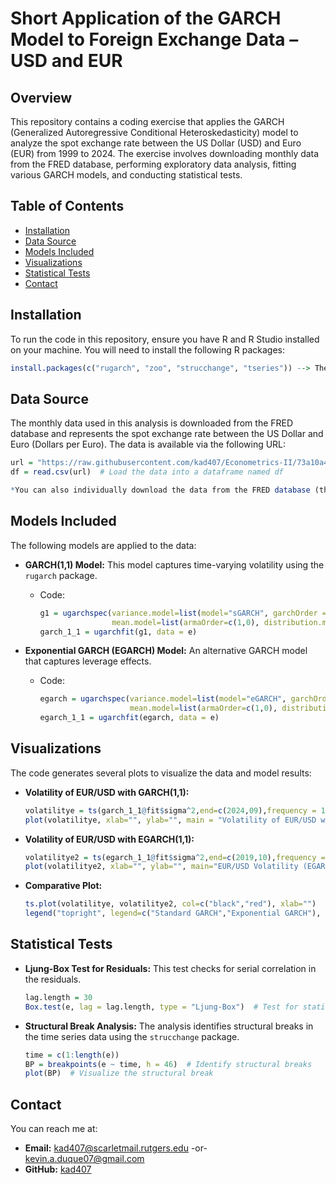# Short Application of the GARCH Model to Foreign Exchange Data – USD and EUR

## Overview
This repository contains a coding exercise that applies the GARCH (Generalized Autoregressive Conditional Heteroskedasticity) model to analyze the spot exchange rate between the US Dollar (USD) and Euro (EUR) from 1999 to 2024. The exercise involves downloading monthly data from the FRED database, performing exploratory data analysis, fitting various GARCH models, and conducting statistical tests.

## Table of Contents
- [Installation](#installation)
- [Data Source](#data-source)
- [Models Included](#models-included)
- [Visualizations](#visualizations)
- [Statistical Tests](#statistical-tests)
- [Contact](#contact)

## Installation
To run the code in this repository, ensure you have R and R Studio installed on your machine. You will need to install the following R packages:
```R
install.packages(c("rugarch", "zoo", "strucchange", "tseries")) --> The rugarch package will serve pivotal when running the ARCH and GARCH models.
```

## Data Source
The monthly data used in this analysis is downloaded from the FRED database and represents the spot exchange rate between the US Dollar and Euro (Dollars per Euro). The data is available via the following URL:
```R
url = "https://raw.githubusercontent.com/kad407/Econometrics-II/73a10a49a5d7d5d07d84761c38bc26ef969003d0/EXUSEU.csv"
df = read.csv(url)  # Load the data into a dataframe named df

*You can also individually download the data from the FRED database (the dataset is available from the following link: https://fred.stlouisfed.org/series/EXUSEU) 

```

## Models Included
The following models are applied to the data:
- **GARCH(1,1) Model:** This model captures time-varying volatility using the `rugarch` package.
  - Code:
    ```R
    g1 = ugarchspec(variance.model=list(model="sGARCH", garchOrder = c(1,1)), 
                    mean.model=list(armaOrder=c(1,0), distribution.model="std"))
    garch_1_1 = ugarchfit(g1, data = e)
    ```
  
- **Exponential GARCH (EGARCH) Model:** An alternative GARCH model that captures leverage effects.
  - Code:
    ```R
    egarch = ugarchspec(variance.model=list(model="eGARCH", garchOrder = c(1,1)), 
                        mean.model=list(armaOrder=c(1,0), distribution.model="std"))
    egarch_1_1 = ugarchfit(egarch, data = e)
    ```

## Visualizations
The code generates several plots to visualize the data and model results:
- **Volatility of EUR/USD with GARCH(1,1):**
  ```R
  volatilitye = ts(garch_1_1@fit$sigma^2,end=c(2024,09),frequency = 12)
  plot(volatilitye, xlab="", ylab="", main = "Volatility of EUR/USD with GARCH(1,1)")
  ```
  
- **Volatility of EUR/USD with EGARCH(1,1):**
  ```R
  volatilitye2 = ts(egarch_1_1@fit$sigma^2,end=c(2019,10),frequency = 12)
  plot(volatilitye2, xlab="", ylab="", main="EUR/USD Volatility (EGARCH[1,1])")
  ```

- **Comparative Plot:**
  ```R
  ts.plot(volatilitye, volatilitye2, col=c("black","red"), xlab="")
  legend("topright", legend=c("Standard GARCH","Exponential GARCH"), col=c("black","red"), lty=c(1,1))
  ```

## Statistical Tests
- **Ljung-Box Test for Residuals:**
  This test checks for serial correlation in the residuals.
  ```R
  lag.length = 30
  Box.test(e, lag = lag.length, type = "Ljung-Box")  # Test for stationarity
  ```

- **Structural Break Analysis:**
  The analysis identifies structural breaks in the time series data using the `strucchange` package.
  ```R
  time = c(1:length(e))
  BP = breakpoints(e ~ time, h = 46)  # Identify structural breaks
  plot(BP)  # Visualize the structural break
  ```

## Contact
You can reach me at:
- **Email:** kad407@scarletmail.rutgers.edu -or- kevin.a.duque07@gmail.com
- **GitHub:** [kad407](https://github.com/kad407)
